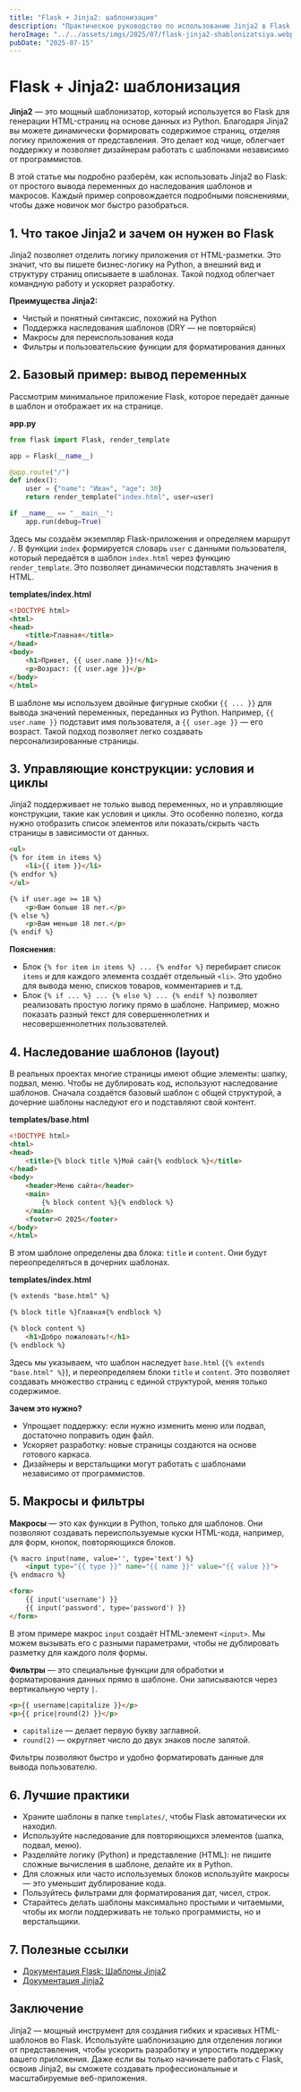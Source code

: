 ```yaml
---
title: "Flask + Jinja2: шаблонизация"
description: "Практическое руководство по использованию Jinja2 в Flask: шаблоны, переменные, наследование, макросы и лучшие практики. Примеры кода и советы."
heroImage: "../../assets/imgs/2025/07/flask-jinja2-shablonizatsiya.webp"
pubDate: "2025-07-15"
---
```


# Flask + Jinja2: шаблонизация

**Jinja2** — это мощный шаблонизатор, который используется во Flask для генерации HTML-страниц на основе данных из Python. Благодаря Jinja2 вы можете динамически формировать содержимое страниц, отделяя логику приложения от представления. Это делает код чище, облегчает поддержку и позволяет дизайнерам работать с шаблонами независимо от программистов.

В этой статье мы подробно разберём, как использовать Jinja2 во Flask: от простого вывода переменных до наследования шаблонов и макросов. Каждый пример сопровождается подробными пояснениями, чтобы даже новичок мог быстро разобраться.

## 1. Что такое Jinja2 и зачем он нужен во Flask

Jinja2 позволяет отделить логику приложения от HTML-разметки. Это значит, что вы пишете бизнес-логику на Python, а внешний вид и структуру страниц описываете в шаблонах. Такой подход облегчает командную работу и ускоряет разработку.

**Преимущества Jinja2:**
- Чистый и понятный синтаксис, похожий на Python
- Поддержка наследования шаблонов (DRY — не повторяйся)
- Макросы для переиспользования кода
- Фильтры и пользовательские функции для форматирования данных

## 2. Базовый пример: вывод переменных

Рассмотрим минимальное приложение Flask, которое передаёт данные в шаблон и отображает их на странице.

**app.py**
```python
from flask import Flask, render_template

app = Flask(__name__)

@app.route("/")
def index():
    user = {"name": "Иван", "age": 30}
    return render_template("index.html", user=user)

if __name__ == "__main__":
    app.run(debug=True)
```

Здесь мы создаём экземпляр Flask-приложения и определяем маршрут `/`. В функции `index` формируется словарь `user` с данными пользователя, который передаётся в шаблон `index.html` через функцию `render_template`. Это позволяет динамически подставлять значения в HTML.

**templates/index.html**
```html
<!DOCTYPE html>
<html>
<head>
    <title>Главная</title>
</head>
<body>
    <h1>Привет, {{ user.name }}!</h1>
    <p>Возраст: {{ user.age }}</p>
</body>
</html>
```

В шаблоне мы используем двойные фигурные скобки `{{ ... }}` для вывода значений переменных, переданных из Python. Например, `{{ user.name }}` подставит имя пользователя, а `{{ user.age }}` — его возраст. Такой подход позволяет легко создавать персонализированные страницы.

## 3. Управляющие конструкции: условия и циклы

Jinja2 поддерживает не только вывод переменных, но и управляющие конструкции, такие как условия и циклы. Это особенно полезно, когда нужно отобразить список элементов или показать/скрыть часть страницы в зависимости от данных.

```html
<ul>
{% for item in items %}
    <li>{{ item }}</li>
{% endfor %}
</ul>

{% if user.age >= 18 %}
    <p>Вам больше 18 лет.</p>
{% else %}
    <p>Вам меньше 18 лет.</p>
{% endif %}
```

**Пояснения:**
- Блок `{% for item in items %} ... {% endfor %}` перебирает список `items` и для каждого элемента создаёт отдельный `<li>`. Это удобно для вывода меню, списков товаров, комментариев и т.д.
- Блок `{% if ... %} ... {% else %} ... {% endif %}` позволяет реализовать простую логику прямо в шаблоне. Например, можно показать разный текст для совершеннолетних и несовершеннолетних пользователей.

## 4. Наследование шаблонов (layout)

В реальных проектах многие страницы имеют общие элементы: шапку, подвал, меню. Чтобы не дублировать код, используют наследование шаблонов. Сначала создаётся базовый шаблон с общей структурой, а дочерние шаблоны наследуют его и подставляют свой контент.

**templates/base.html**
```html
<!DOCTYPE html>
<html>
<head>
    <title>{% block title %}Мой сайт{% endblock %}</title>
</head>
<body>
    <header>Меню сайта</header>
    <main>
        {% block content %}{% endblock %}
    </main>
    <footer>© 2025</footer>
</body>
</html>
```

В этом шаблоне определены два блока: `title` и `content`. Они будут переопределяться в дочерних шаблонах.

**templates/index.html**
```html
{% extends "base.html" %}

{% block title %}Главная{% endblock %}

{% block content %}
    <h1>Добро пожаловать!</h1>
{% endblock %}
```

Здесь мы указываем, что шаблон наследует `base.html` (`{% extends "base.html" %}`), и переопределяем блоки `title` и `content`. Это позволяет создавать множество страниц с единой структурой, меняя только содержимое.

**Зачем это нужно?**
- Упрощает поддержку: если нужно изменить меню или подвал, достаточно поправить один файл.
- Ускоряет разработку: новые страницы создаются на основе готового каркаса.
- Дизайнеры и верстальщики могут работать с шаблонами независимо от программистов.

## 5. Макросы и фильтры

**Макросы** — это как функции в Python, только для шаблонов. Они позволяют создавать переиспользуемые куски HTML-кода, например, для форм, кнопок, повторяющихся блоков.

```html
{% macro input(name, value='', type='text') %}
    <input type="{{ type }}" name="{{ name }}" value="{{ value }}">
{% endmacro %}

<form>
    {{ input('username') }}
    {{ input('password', type='password') }}
</form>
```

В этом примере макрос `input` создаёт HTML-элемент `<input>`. Мы можем вызывать его с разными параметрами, чтобы не дублировать разметку для каждого поля формы.

**Фильтры** — это специальные функции для обработки и форматирования данных прямо в шаблоне. Они записываются через вертикальную черту `|`.

```html
<p>{{ username|capitalize }}</p>
<p>{{ price|round(2) }}</p>
```

- `capitalize` — делает первую букву заглавной.
- `round(2)` — округляет число до двух знаков после запятой.

Фильтры позволяют быстро и удобно форматировать данные для вывода пользователю.

## 6. Лучшие практики

- Храните шаблоны в папке `templates/`, чтобы Flask автоматически их находил.
- Используйте наследование для повторяющихся элементов (шапка, подвал, меню).
- Разделяйте логику (Python) и представление (HTML): не пишите сложные вычисления в шаблоне, делайте их в Python.
- Для сложных или часто используемых блоков используйте макросы — это уменьшит дублирование кода.
- Пользуйтесь фильтрами для форматирования дат, чисел, строк.
- Старайтесь делать шаблоны максимально простыми и читаемыми, чтобы их могли поддерживать не только программисты, но и верстальщики.

## 7. Полезные ссылки

- [Документация Flask: Шаблоны Jinja2](https://flask.palletsprojects.com/en/latest/templating/)
- [Документация Jinja2](https://jinja.palletsprojects.com/)

## Заключение

Jinja2 — мощный инструмент для создания гибких и красивых HTML-шаблонов во Flask. Используйте шаблонизацию для отделения логики от представления, чтобы ускорить разработку и упростить поддержку вашего приложения. Даже если вы только начинаете работать с Flask, освоив Jinja2, вы сможете создавать профессиональные и масштабируемые веб-приложения. 
